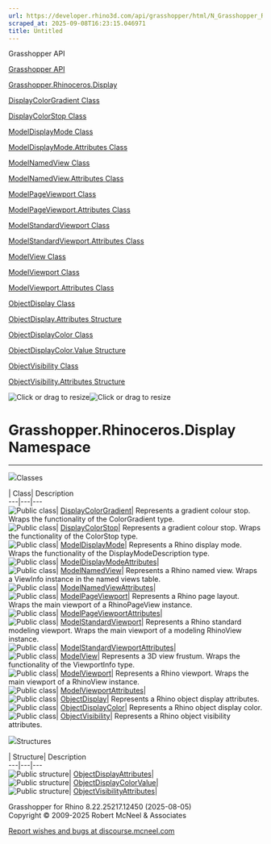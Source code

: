 ```yaml
---
url: https://developer.rhino3d.com/api/grasshopper/html/N_Grasshopper_Rhinoceros_Display.htm#!
scraped_at: 2025-09-08T16:23:15.046971
title: Untitled
---
```


Grasshopper API

[Grasshopper API](../html/723c01da-9986-4db2-8f53-6f3a7494df75.htm
"Grasshopper API")

[Grasshopper.Rhinoceros.Display](../html/N_Grasshopper_Rhinoceros_Display.htm
"Grasshopper.Rhinoceros.Display")

[DisplayColorGradient
Class](../html/T_Grasshopper_Rhinoceros_Display_DisplayColorGradient.htm
"DisplayColorGradient Class")

[DisplayColorStop
Class](../html/T_Grasshopper_Rhinoceros_Display_DisplayColorStop.htm
"DisplayColorStop Class")

[ModelDisplayMode
Class](../html/T_Grasshopper_Rhinoceros_Display_ModelDisplayMode.htm
"ModelDisplayMode Class")

[ModelDisplayMode.Attributes
Class](../html/T_Grasshopper_Rhinoceros_Display_ModelDisplayMode_Attributes.htm
"ModelDisplayMode.Attributes Class")

[ModelNamedView
Class](../html/T_Grasshopper_Rhinoceros_Display_ModelNamedView.htm
"ModelNamedView Class")

[ModelNamedView.Attributes
Class](../html/T_Grasshopper_Rhinoceros_Display_ModelNamedView_Attributes.htm
"ModelNamedView.Attributes Class")

[ModelPageViewport
Class](../html/T_Grasshopper_Rhinoceros_Display_ModelPageViewport.htm
"ModelPageViewport Class")

[ModelPageViewport.Attributes
Class](../html/T_Grasshopper_Rhinoceros_Display_ModelPageViewport_Attributes.htm
"ModelPageViewport.Attributes Class")

[ModelStandardViewport
Class](../html/T_Grasshopper_Rhinoceros_Display_ModelStandardViewport.htm
"ModelStandardViewport Class")

[ModelStandardViewport.Attributes
Class](../html/T_Grasshopper_Rhinoceros_Display_ModelStandardViewport_Attributes.htm
"ModelStandardViewport.Attributes Class")

[ModelView Class](../html/T_Grasshopper_Rhinoceros_Display_ModelView.htm
"ModelView Class")

[ModelViewport
Class](../html/T_Grasshopper_Rhinoceros_Display_ModelViewport.htm
"ModelViewport Class")

[ModelViewport.Attributes
Class](../html/T_Grasshopper_Rhinoceros_Display_ModelViewport_Attributes.htm
"ModelViewport.Attributes Class")

[ObjectDisplay
Class](../html/T_Grasshopper_Rhinoceros_Display_ObjectDisplay.htm
"ObjectDisplay Class")

[ObjectDisplay.Attributes
Structure](../html/T_Grasshopper_Rhinoceros_Display_ObjectDisplay_Attributes.htm
"ObjectDisplay.Attributes Structure")

[ObjectDisplayColor
Class](../html/T_Grasshopper_Rhinoceros_Display_ObjectDisplayColor.htm
"ObjectDisplayColor Class")

[ObjectDisplayColor.Value
Structure](../html/T_Grasshopper_Rhinoceros_Display_ObjectDisplayColor_Value.htm
"ObjectDisplayColor.Value Structure")

[ObjectVisibility
Class](../html/T_Grasshopper_Rhinoceros_Display_ObjectVisibility.htm
"ObjectVisibility Class")

[ObjectVisibility.Attributes
Structure](../html/T_Grasshopper_Rhinoceros_Display_ObjectVisibility_Attributes.htm
"ObjectVisibility.Attributes Structure")

![Click or drag to resize](../icons/TocOpen.gif)![Click or drag to
resize](../icons/TocClose.gif)

# Grasshopper.Rhinoceros.Display Namespace  
  
---  
  
![](../icons/SectionExpanded.png)Classes

| Class| Description  
---|---|---  
![Public class](../icons/pubclass.gif)|
[DisplayColorGradient](T_Grasshopper_Rhinoceros_Display_DisplayColorGradient.htm)|
Represents a gradient colour stop. Wraps the functionality of the
ColorGradient type.  
![Public class](../icons/pubclass.gif)|
[DisplayColorStop](T_Grasshopper_Rhinoceros_Display_DisplayColorStop.htm)|
Represents a gradient colour stop. Wraps the functionality of the ColorStop
type.  
![Public class](../icons/pubclass.gif)|
[ModelDisplayMode](T_Grasshopper_Rhinoceros_Display_ModelDisplayMode.htm)|
Represents a Rhino display mode. Wraps the functionality of the
DisplayModeDescription type.  
![Public class](../icons/pubclass.gif)|
[ModelDisplayModeAttributes](T_Grasshopper_Rhinoceros_Display_ModelDisplayMode_Attributes.htm)|  
![Public class](../icons/pubclass.gif)|
[ModelNamedView](T_Grasshopper_Rhinoceros_Display_ModelNamedView.htm)|
Represents a Rhino named view. Wraps a ViewInfo instance in the named views
table.  
![Public class](../icons/pubclass.gif)|
[ModelNamedViewAttributes](T_Grasshopper_Rhinoceros_Display_ModelNamedView_Attributes.htm)|  
![Public class](../icons/pubclass.gif)|
[ModelPageViewport](T_Grasshopper_Rhinoceros_Display_ModelPageViewport.htm)|
Represents a Rhino page layout. Wraps the main viewport of a RhinoPageView
instance.  
![Public class](../icons/pubclass.gif)|
[ModelPageViewportAttributes](T_Grasshopper_Rhinoceros_Display_ModelPageViewport_Attributes.htm)|  
![Public class](../icons/pubclass.gif)|
[ModelStandardViewport](T_Grasshopper_Rhinoceros_Display_ModelStandardViewport.htm)|
Represents a Rhino standard modeling viewport. Wraps the main viewport of a
modeling RhinoView instance.  
![Public class](../icons/pubclass.gif)|
[ModelStandardViewportAttributes](T_Grasshopper_Rhinoceros_Display_ModelStandardViewport_Attributes.htm)|  
![Public class](../icons/pubclass.gif)|
[ModelView](T_Grasshopper_Rhinoceros_Display_ModelView.htm)|  Represents a 3D
view frustum. Wraps the functionality of the ViewportInfo type.  
![Public class](../icons/pubclass.gif)|
[ModelViewport](T_Grasshopper_Rhinoceros_Display_ModelViewport.htm)|
Represents a Rhino viewport. Wraps the main viewport of a RhinoView instance.  
![Public class](../icons/pubclass.gif)|
[ModelViewportAttributes](T_Grasshopper_Rhinoceros_Display_ModelViewport_Attributes.htm)|  
![Public class](../icons/pubclass.gif)|
[ObjectDisplay](T_Grasshopper_Rhinoceros_Display_ObjectDisplay.htm)|
Represents a Rhino object display attributes.  
![Public class](../icons/pubclass.gif)|
[ObjectDisplayColor](T_Grasshopper_Rhinoceros_Display_ObjectDisplayColor.htm)|
Represents a Rhino object display color.  
![Public class](../icons/pubclass.gif)|
[ObjectVisibility](T_Grasshopper_Rhinoceros_Display_ObjectVisibility.htm)|
Represents a Rhino object visibility attributes.  
  
![](../icons/SectionExpanded.png)Structures

| Structure| Description  
---|---|---  
![Public structure](../icons/pubstructure.gif)|
[ObjectDisplayAttributes](T_Grasshopper_Rhinoceros_Display_ObjectDisplay_Attributes.htm)|  
![Public structure](../icons/pubstructure.gif)|
[ObjectDisplayColorValue](T_Grasshopper_Rhinoceros_Display_ObjectDisplayColor_Value.htm)|  
![Public structure](../icons/pubstructure.gif)|
[ObjectVisibilityAttributes](T_Grasshopper_Rhinoceros_Display_ObjectVisibility_Attributes.htm)|  
  
Grasshopper for Rhino 8.22.25217.12450 (2025-08-05)  
Copyright © 2009-2025 Robert McNeel & Associates

[Report wishes and bugs at
discourse.mcneel.com](https://discourse.mcneel.com/c/grasshopper)

